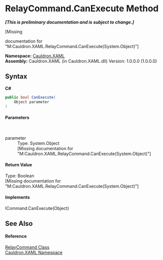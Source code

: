 # RelayCommand.CanExecute Method 
 _**\[This is preliminary documentation and is subject to change.\]**_

\[Missing <summary> documentation for "M:Cauldron.XAML.RelayCommand.CanExecute(System.Object)"\]

**Namespace:**&nbsp;<a href="N_Cauldron_XAML">Cauldron.XAML</a><br />**Assembly:**&nbsp;Cauldron.XAML (in Cauldron.XAML.dll) Version: 1.0.0.0 (1.0.0.0)

## Syntax

**C#**<br />
``` C#
public bool CanExecute(
	Object parameter
)
```


#### Parameters
&nbsp;<dl><dt>parameter</dt><dd>Type: System.Object<br />\[Missing <param name="parameter"/> documentation for "M:Cauldron.XAML.RelayCommand.CanExecute(System.Object)"\]</dd></dl>

#### Return Value
Type: Boolean<br />\[Missing <returns> documentation for "M:Cauldron.XAML.RelayCommand.CanExecute(System.Object)"\]

#### Implements
ICommand.CanExecute(Object)<br />

## See Also


#### Reference
<a href="T_Cauldron_XAML_RelayCommand">RelayCommand Class</a><br /><a href="N_Cauldron_XAML">Cauldron.XAML Namespace</a><br />